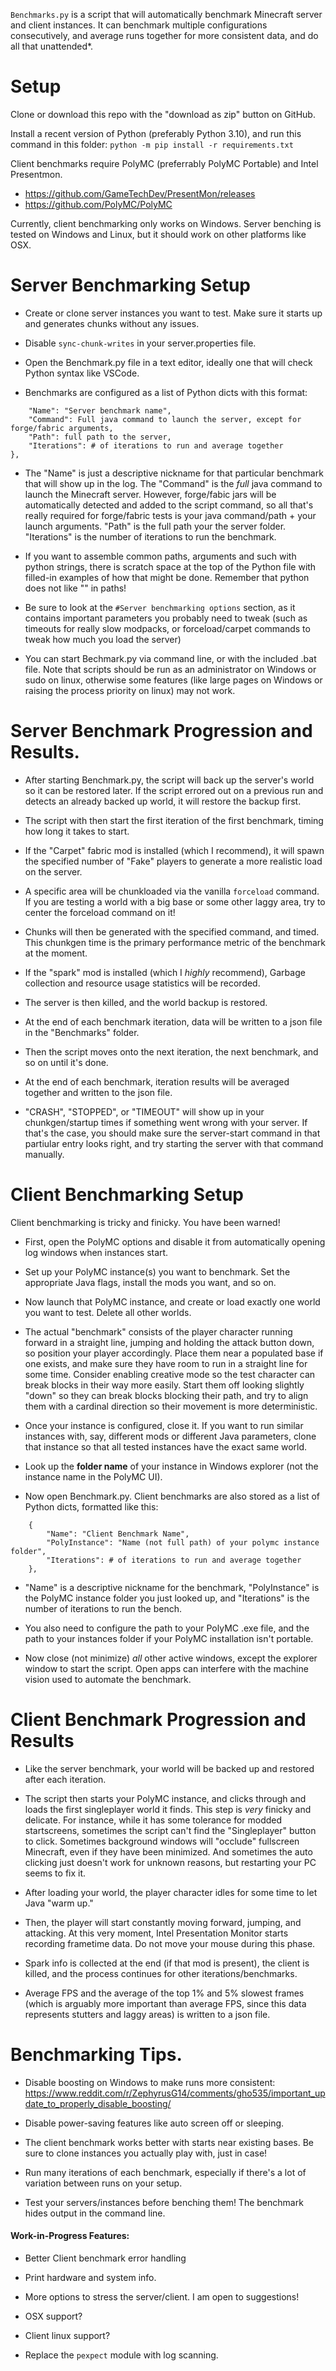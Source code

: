 

`Benchmarks.py` is a script that will automatically benchmark Minecraft server and client instances. It can benchmark multiple configurations consecutively, and average runs together for more consistent data, and do all that unattended*. 

# Setup

Clone or download this repo with the "download as zip" button on GitHub. 

Install a recent version of Python (preferably Python 3.10), and run this command in this folder: `python -m pip install -r requirements.txt`

Client benchmarks require PolyMC (preferrably PolyMC Portable) and Intel Presentmon. 
- https://github.com/GameTechDev/PresentMon/releases
- https://github.com/PolyMC/PolyMC

Currently, client benchmarking only works on Windows. Server benching is tested on Windows and Linux, but it should work on other platforms like OSX. 

# Server Benchmarking Setup

- Create or clone server instances you want to test. Make sure it starts up and generates chunks without any issues.

- Disable `sync-chunk-writes` in your server.properties file. 

- Open the Benchmark.py file in a text editor, ideally one that will check Python syntax like VSCode. 

- Benchmarks are configured as a list of Python dicts with this format:

```{
    "Name": "Server benchmark name", 
    "Command": Full java command to launch the server, except for forge/fabric arguments,
    "Path": full path to the server, 
    "Iterations": # of iterations to run and average together
},
```

- The "Name" is just a descriptive nickname for that particular benchmark that will show up in the log. The "Command" is the *full* java command to launch the Minecraft server. However, forge/fabic jars will be automatically detected and added to the script command, so all that's really required for forge/fabric tests is your java command/path + your launch arguments. "Path" is the full path your the server folder. "Iterations" is the number of iterations to run the benchmark.

- If you want to assemble common paths, arguments and such with python strings, there is scratch space at the top of the Python file with filled-in examples of how that might be done. Remember that python does not like "\" in paths! 

- Be sure to look at the `#Server benchmarking options` section, as it contains important parameters you probably need to tweak (such as timeouts for really slow modpacks, or forceload/carpet commands to tweak how much you load the server) 

- You can start Bechmark.py via command line, or with the included .bat file. Note that scripts should be run as an administrator on Windows or sudo on linux, otherwise some features (like large pages on Windows or raising the process priority on linux) may not work.

# Server Benchmark Progression and Results. 

- After starting Benchmark.py, the script will back up the server's world so it can be restored later. If the script errored out on a previous run and detects an already backed up world, it will restore the backup first.

- The script with then start the first iteration of the first benchmark, timing how long it takes to start.

- If the "Carpet" fabric mod is installed (which I recommend), it will spawn the specified number of "Fake" players to generate a more realistic load on the server. 

- A specific area will be chunkloaded via the vanilla `forceload` command. If you are testing a world with a big base or some other laggy area, try to center the forceload command on it!

- Chunks will then be generated with the specified command, and timed. This chunkgen time is the primary performance metric of the benchmark at the moment. 

- If the "spark" mod is installed (which I *highly* recommend), Garbage collection and resource usage statistics will be recorded. 

- The server is then killed, and the world backup is restored. 

- At the end of each benchmark iteration, data will be written to a json file in the "Benchmarks" folder.

- Then the script moves onto the next iteration, the next benchmark, and so on until it's done. 

- At the end of each benchmark, iteration results will be averaged together and written to the json file.  

- "CRASH", "STOPPED", or "TIMEOUT" will show up in your chunkgen/startup times if something went wrong with your server. If that's the case, you should make sure the server-start command in that partiular entry looks right, and try starting the server with that command manually. 

# Client Benchmarking Setup

Client benchmarking is tricky and finicky. You have been warned!

- First, open the PolyMC options and disable it from automatically opening log windows when instances start.

- Set up your PolyMC instance(s) you want to benchmark. Set the appropriate Java flags, install the mods you want, and so on. 

- Now launch that PolyMC instance, and create or load exactly one world you want to test. Delete all other worlds. 

- The actual "benchmark" consists of the player character running forward in a straight line, jumping and holding the attack button down, so position your player accordingly. Place them near a populated base if one exists, and make sure they have room to run in a straight line for some time. Consider enabling creative mode so the test character can break blocks in their way more easily. Start them off looking slightly "down" so they can break blocks blocking their path, and try to align them with a cardinal direction so their movement is more deterministic. 

- Once your instance is configured, close it. If you want to run similar instances with, say, different mods or different Java parameters, clone that instance so that all tested instances have the exact same world. 

- Look up the **folder name** of your instance in Windows explorer (not the instance name in the PolyMC UI). 

- Now open Benchmark.py. Client benchmarks are also stored as a list of Python dicts, formatted like this: 

```
    {
        "Name": "Client Benchmark Name", 
        "PolyInstance": "Name (not full path) of your polymc instance folder",
        "Iterations": # of iterations to run and average together
    },
```
- "Name" is a descriptive nickname for the benchmark, "PolyInstance" is the PolyMC instance folder you just looked up, and "Iterations" is the number of iterations to run the bench. 

- You also need to configure the path to your PolyMC .exe file, and the path to your instances folder if your PolyMC installation isn't portable. 

- Now close (not minimize) *all* other active windows, except the explorer window to start the script. Open apps can interfere with the machine vision used to automate the benchmark. 

# Client Benchmark Progression and Results

- Like the server benchmark, your world will be backed up and restored after each iteration. 

- The script then starts your PolyMC instance, and clicks through and loads the first singleplayer world it finds. This step is *very* finicky and delicate. For instance, while it has some tolerance for modded startscreens, sometimes the script can't find the "Singleplayer" button to click. Sometimes background windows will "occlude" fullscreen Minecraft, even if they have been minimized. And sometimes the auto clicking just doesn't work for unknown reasons, but restarting your PC seems to fix it.

- After loading your world, the player character idles for some time to let Java "warm up." 

- Then, the player will start constantly moving forward, jumping, and attacking. At this very moment, Intel Presentation Monitor starts recording frametime data. Do not move your mouse during this phase. 

- Spark info is collected at the end (if that mod is present), the client is killed, and the process continues for other iterations/benchmarks. 

- Average FPS and the average of the top 1% and 5% slowest frames (which is arguably more important than average FPS, since this data represents stutters and laggy areas) is written to a json file. 
 

# Benchmarking Tips.

- Disable boosting on Windows to make runs more consistent: https://www.reddit.com/r/ZephyrusG14/comments/gho535/important_update_to_properly_disable_boosting/

- Disable power-saving features like auto screen off or sleeping. 

- The client benchmark works better with starts near existing bases. Be sure to clone instances you actually play with, just in case!

- Run many iterations of each benchmark, especially if there's a lot of variation between runs on your setup.

- Test your servers/instances before benching them! The benchmark hides output in the command line.



#### Work-in-Progress Features:

- Better Client benchmark error handling 

- Print hardware and system info.

- More options to stress the server/client. I am open to suggestions!

- OSX support?

- Client linux support? 

- Replace the `pexpect` module with log scanning.